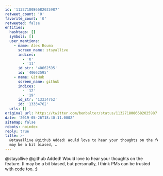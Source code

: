 ```yaml
---
id: '1132718086682025987'
retweet_count: '0'
favorite_count: '0'
retweeted: false
entities:
  hashtags: []
  symbols: []
  user_mentions:
    - name: Alex Bouma
      screen_name: stayallive
      indices:
        - '0'
        - '11'
      id_str: '40662595'
      id: '40662595'
    - name: GitHub
      screen_name: github
      indices:
        - '12'
        - '19'
      id_str: '13334762'
      id: '13334762'
  urls: []
original_url: https://twitter.com/benbalter/status/1132718086682025987
date: '2019-05-26T18:40:11.000Z'
sitemap: false
robots: noindex
reply: true
title: >-
  @stayallive @github Added! Would love to hear your thoughts on the feature. (I
  may be a bit biased, …
---
```


@stayallive @github Added! Would love to hear your thoughts on the feature. (I may be a bit biased, but personally, I think PMs can be trusted with code too. :)